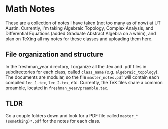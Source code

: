# Math Notes
These are a collection of notes I have taken (not too many as of now) at UT Austin. Currently, I'm taking Algebraic Topology, Complex Analysis, and Differential Equations (added Graduate Abstract Algebra on a whim), and plan on TeXing all my notes for these classes and uploading them here.

## File organization and structure
In the freshman_year directory, I organize all the .tex and .pdf files in subdirectories for each class, called `class_name` (e.g. `algebraic_topology`). The documents are modular, so the file `master_notes.pdf` will contain each compiled `lec_1.tex`, `lec_2.tex`, etc. Currently, the TeX files share a common preamble, located in `freshman_year/preamble.tex`.

## TLDR
Go a couple folders down and look for a PDF file called `master_*(something)*.pdf` for the notes for each class. 
